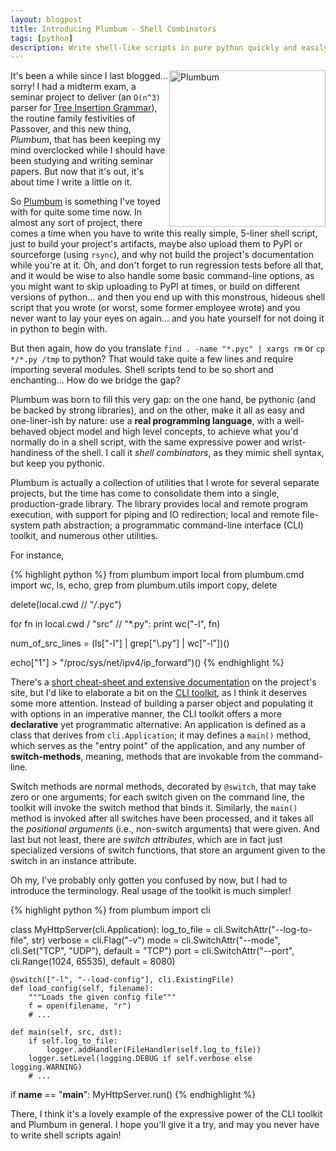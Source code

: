 ```yaml
---
layout: blogpost
title: Introducing Plumbum - Shell Combinators
tags: [python]
description: Write shell-like scripts in pure python quickly and easily
---
```


<a href="http://plumbum.readthedocs.org/"><img src="http://tomerfiliba.com/static/res/2012-05-12-plumbum.png" title="Plumbum" style="width: 250px; float: right" /></a>

It's been a while since I last blogged... sorry! I had a midterm exam, a seminar project to deliver 
(an `O(n^3)` parser for [Tree Insertion Grammar](http://acl.ldc.upenn.edu/J/J95/J95-4002.pdf)),
the routine family festivities of Passover, and this new thing, *Plumbum*, that has been keeping 
my mind overclocked while I should have been studying and writing seminar papers. But now that it's
out, it's about time I write a little on it.

So [Plumbum](http://plumbum.readthedocs.org/) is something I've toyed with for quite some time now.
In almost any sort of project, there comes a time when you have to write this really simple, 
5-liner shell script, just to build your project's artifacts, maybe also upload them to PyPI
or sourceforge (using `rsync`), and why not build the project's documentation while you're at it.
Oh, and don't forget to run regression tests before all that, and it would be wise to also handle
some basic command-line options, as you might want to skip uploading to PyPI at times, or build
on different versions of python... and then you end up with this monstrous, hideous shell script
that you wrote (or worst, some former employee wrote) and you never want to lay your eyes on 
again... and you hate yourself for not doing it in python to begin with.

But then again, how do you translate `find . -name "*.pyc" | xargs rm` or `cp */*.py /tmp` 
to python? That would take quite a few lines and require importing several modules. Shell scripts
tend to be so short and enchanting... How do we bridge the gap? 

Plumbum was born to fill this very gap: on the one hand, be pythonic (and be backed by strong 
libraries), and on the other, make it all as easy and one-liner-ish by nature: use a **real
programming language**, with a well-behaved object model and high level concepts, to achieve what 
you'd normally do in a shell script, with the same expressive power and wrist-handiness
of the shell. I call it *shell combinators*, as they mimic shell syntax, but keep you pythonic.

Plumbum is actually a collection of utilities that I wrote for several separate projects, but the
time has come to consolidate them into a single, production-grade library. The library provides
local and remote program execution, with support for piping and IO redirection; local and remote
file-system path abstraction; a programmatic command-line interface (CLI) toolkit, and numerous
other utilities.

For instance, 

{% highlight python %}
from plumbum import local
from plumbum.cmd import wc, ls, echo, grep
from plumbum.utils import copy, delete

delete(local.cwd // "*/*.pyc")

for fn in local.cwd / "src" // "*.py":
    print wc("-l", fn)

num_of_src_lines = (ls["-l"] | grep["\\.py"] | wc["-l"])()

echo["1"] > "/proc/sys/net/ipv4/ip_forward")() 
{% endhighlight %}

There's a [short cheat-sheet and extensive documentation](http://plumbum.readthedocs.org/) on the
project's site, but I'd like to elaborate a bit on the 
[CLI toolkit](http://plumbum.readthedocs.org/en/latest/cli.html), as I think it deserves some more
attention. Instead of building a parser object and populating it with options in an imperative
manner, the CLI toolkit offers a more **declarative** yet programmatic alternative: An application
is defined as a class that derives from `cli.Application`; it may defines a `main()` method,
which serves as the "entry point" of the application, and any number of **switch-methods**, meaning,
methods that are invokable from the command-line.

Switch methods are normal methods, decorated by ``@switch``, that may take zero or one arguments;
for each switch given on the command line, the toolkit will invoke the switch method that binds it.
Similarly, the `main()` method is invoked after all switches have been processed, and it takes
all the *positional arguments* (i.e., non-switch arguments) that were given. And last but not least,
there are *switch attributes*, which are in fact just specialized versions of switch functions, 
that store an argument given to the switch in an instance attribute.

Oh my, I've probably only gotten you confused by now, but I had to introduce the terminology. 
Real usage of the toolkit is much simpler! 

{% highlight python %}
from plumbum import cli

class MyHttpServer(cli.Application):
    log_to_file = cli.SwitchAttr("--log-to-file", str)
    verbose = cli.Flag("-v")
    mode = cli.SwitchAttr("--mode", cli.Set("TCP", "UDP"), default = "TCP")
    port = cli.SwitchAttr("--port", cli.Range(1024, 65535), default = 8080)
    
    @switch(["-l", "--load-config"], cli.ExistingFile)
    def load_config(self, filename):
        """Loads the given config file"""
        f = open(filename, "r")
        # ...
    
    def main(self, src, dst):
        if self.log_to_file:
            logger.addHandler(FileHandler(self.log_to_file))
        logger.setLevel(logging.DEBUG if self.verbose else logging.WARNING)
        # ...

if __name__ == "__main__":
    MyHttpServer.run()
{% endhighlight %}

There, I think it's a lovely example of the expressive power of the CLI toolkit and Plumbum in 
general. I hope you'll give it a try, and may you never have to write shell scripts again!

